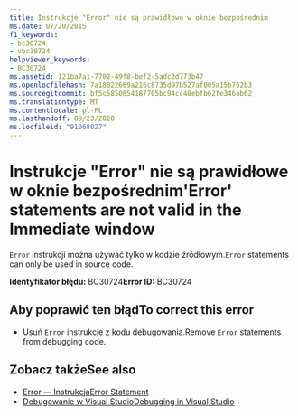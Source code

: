 ```yaml
---
title: Instrukcje "Error" nie są prawidłowe w oknie bezpośrednim
ms.date: 07/20/2015
f1_keywords:
- bc30724
- vbc30724
helpviewer_keywords:
- BC30724
ms.assetid: 121ba7a1-7702-49f8-bef2-5adc2d773b47
ms.openlocfilehash: 7a18822669a216c8735d97b527af005a15b762b3
ms.sourcegitcommit: bf5c5850654187705bc94cc40ebfb62fe346ab02
ms.translationtype: MT
ms.contentlocale: pl-PL
ms.lasthandoff: 09/23/2020
ms.locfileid: "91068027"
---
```

# <a name="error-statements-are-not-valid-in-the-immediate-window"></a><span data-ttu-id="c9325-102">Instrukcje "Error" nie są prawidłowe w oknie bezpośrednim</span><span class="sxs-lookup"><span data-stu-id="c9325-102">'Error' statements are not valid in the Immediate window</span></span>

<span data-ttu-id="c9325-103">`Error` instrukcji można używać tylko w kodzie źródłowym.</span><span class="sxs-lookup"><span data-stu-id="c9325-103">`Error` statements can only be used in source code.</span></span>  
  
 <span data-ttu-id="c9325-104">**Identyfikator błędu:** BC30724</span><span class="sxs-lookup"><span data-stu-id="c9325-104">**Error ID:** BC30724</span></span>  
  
## <a name="to-correct-this-error"></a><span data-ttu-id="c9325-105">Aby poprawić ten błąd</span><span class="sxs-lookup"><span data-stu-id="c9325-105">To correct this error</span></span>  
  
- <span data-ttu-id="c9325-106">Usuń `Error` instrukcje z kodu debugowania.</span><span class="sxs-lookup"><span data-stu-id="c9325-106">Remove `Error` statements from debugging code.</span></span>  
  
## <a name="see-also"></a><span data-ttu-id="c9325-107">Zobacz także</span><span class="sxs-lookup"><span data-stu-id="c9325-107">See also</span></span>

- [<span data-ttu-id="c9325-108">Error — Instrukcja</span><span class="sxs-lookup"><span data-stu-id="c9325-108">Error Statement</span></span>](../language-reference/statements/error-statement.md)
- [<span data-ttu-id="c9325-109">Debugowanie w Visual Studio</span><span class="sxs-lookup"><span data-stu-id="c9325-109">Debugging in Visual Studio</span></span>](/visualstudio/debugger/debugger-feature-tour)
